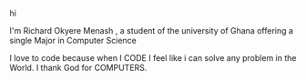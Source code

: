  hi 
 
 I'm Richard Okyere Menash , a student of the university of Ghana offering a single Major in Computer Science
 
 I love to code because when I CODE I feel like i can solve any problem in the World.
 I thank God for COMPUTERS.
